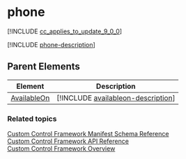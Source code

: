 # phone

[!INCLUDE [cc_applies_to_update_9_0_0](../../../includes/cc_applies_to_update_9_0_0.md)]

[!INCLUDE [phone-description](includes/phone-description.md)]

## Parent Elements

|Element|Description|
|--|--|
|[AvailableOn](availableon.md)|[!INCLUDE [availableon-description](includes/availableon-description.md)]|


### Related topics

[Custom Control Framework Manifest Schema Reference](index.md)<br />
[Custom Control Framework API Reference](../reference/index.md)<br />
[Custom Control Framework Overview](../custom-control-framework-overview.md)